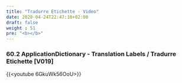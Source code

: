 ```yaml
---
title: "Tradurre Etichette - Video"
date: 2020-04-24T22:47:10+02:00
draft: false
weight : 51
pre: "<b></b>"
--- 
```


### 60.2 ApplicationDictionary - Translation Labels / Tradurre Etichette [V019]
{{<youtube 6GkuWk56OoU>}}
